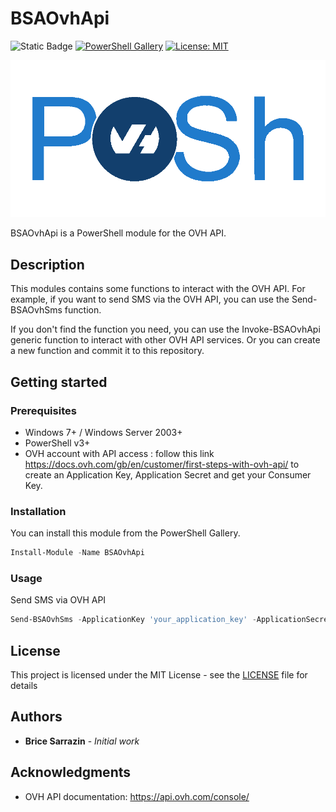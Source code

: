 # BSAOvhApi

![Static Badge](https://img.shields.io/badge/made%20with-PowerShell-blue) [![PowerShell Gallery](https://img.shields.io/powershellgallery/v/BSAOvhApi.svg)](https://www.powershellgallery.com/packages/BSAOvhApi) [![License: MIT](https://img.shields.io/badge/License-MIT-yellow.svg)](https://opensource.org/licenses/MIT)

![logo](https://raw.githubusercontent.com/b-sarrazin/BSAOvhApi/main/logo.png)

BSAOvhApi is a PowerShell module for the OVH API.

## Description

This modules contains some functions to interact with the OVH API.
For example, if you want to send SMS via the OVH API, you can use the Send-BSAOvhSms function.

If you don't find the function you need, you can use the Invoke-BSAOvhApi generic function to interact with other OVH API services. Or you can create a new function and commit it to this repository.

## Getting started

### Prerequisites

* Windows 7+ / Windows Server 2003+
* PowerShell v3+
* OVH account with API access : follow this link <https://docs.ovh.com/gb/en/customer/first-steps-with-ovh-api/> to create an Application Key, Application Secret and get your Consumer Key.

### Installation

You can install this module from the PowerShell Gallery.

```powershell
Install-Module -Name BSAOvhApi
```

### Usage

Send SMS via OVH API

```powershell
Send-BSAOvhSms -ApplicationKey 'your_application_key' -ApplicationSecret 'your_application_secret' -ConsumerKey 'your_consumer_key' -From 'My Company' -To '+33612345678' -Message 'Hello World'
```

## License

This project is licensed under the MIT License - see the [LICENSE](LICENSE.txt) file for details

## Authors

* **Brice Sarrazin** - *Initial work*

## Acknowledgments

* OVH API documentation: <https://api.ovh.com/console/>
